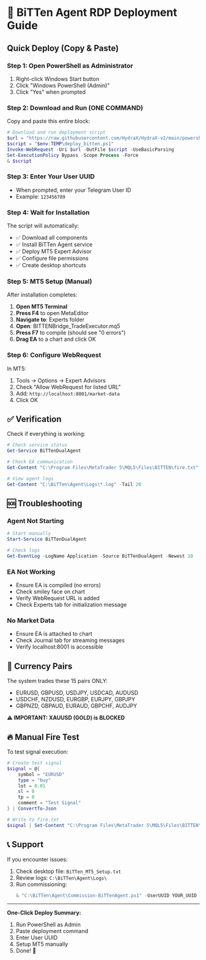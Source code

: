 # 🚀 BiTTen Agent RDP Deployment Guide

## Quick Deploy (Copy & Paste)

### Step 1: Open PowerShell as Administrator
1. Right-click Windows Start button
2. Click "Windows PowerShell (Admin)"
3. Click "Yes" when prompted

### Step 2: Download and Run (ONE COMMAND)
Copy and paste this entire block:

```powershell
# Download and run deployment script
$url = "https://raw.githubusercontent.com/HydraX/HydraX-v2/main/powershell/Deploy-BiTTenAgent-OneClick.ps1"
$script = "$env:TEMP\deploy_bitten.ps1"
Invoke-WebRequest -Uri $url -OutFile $script -UseBasicParsing
Set-ExecutionPolicy Bypass -Scope Process -Force
& $script
```

### Step 3: Enter Your User UUID
- When prompted, enter your Telegram User ID
- Example: `123456789`

### Step 4: Wait for Installation
The script will automatically:
- ✅ Download all components
- ✅ Install BiTTen Agent service  
- ✅ Deploy MT5 Expert Advisor
- ✅ Configure file permissions
- ✅ Create desktop shortcuts

### Step 5: MT5 Setup (Manual)
After installation completes:

1. **Open MT5 Terminal**
2. **Press F4** to open MetaEditor
3. **Navigate to**: Experts folder
4. **Open**: BITTENBridge_TradeExecutor.mq5
5. **Press F7** to compile (should see "0 errors")
6. **Drag EA** to a chart and click OK

### Step 6: Configure WebRequest
In MT5:
1. Tools → Options → Expert Advisors
2. Check "Allow WebRequest for listed URL"  
3. Add: `http://localhost:8001/market-data`
4. Click OK

## ✅ Verification

Check if everything is working:

```powershell
# Check service status
Get-Service BiTTenDualAgent

# Check EA communication
Get-Content "C:\Program Files\MetaTrader 5\MQL5\Files\BITTEN\fire.txt"

# View agent logs
Get-Content "C:\BiTTen\Agent\Logs\*.log" -Tail 20
```

## 🆘 Troubleshooting

### Agent Not Starting
```powershell
# Start manually
Start-Service BiTTenDualAgent

# Check logs
Get-EventLog -LogName Application -Source BiTTenDualAgent -Newest 10
```

### EA Not Working
- Ensure EA is compiled (no errors)
- Check smiley face on chart
- Verify WebRequest URL is added
- Check Experts tab for initialization message

### No Market Data
- Ensure EA is attached to chart
- Check Journal tab for streaming messages
- Verify localhost:8001 is accessible

## 📱 Currency Pairs

The system trades these 15 pairs ONLY:
- EURUSD, GBPUSD, USDJPY, USDCAD, AUDUSD
- USDCHF, NZDUSD, EURGBP, EURJPY, GBPJPY  
- GBPNZD, GBPAUD, EURAUD, GBPCHF, AUDJPY

**⚠️ IMPORTANT: XAUUSD (GOLD) is BLOCKED**

## 🔥 Manual Fire Test

To test signal execution:

```powershell
# Create test signal
$signal = @{
    symbol = "EURUSD"
    type = "buy"
    lot = 0.01
    sl = 0
    tp = 0
    comment = "Test Signal"
} | ConvertTo-Json

# Write to fire.txt
$signal | Set-Content "C:\Program Files\MetaTrader 5\MQL5\Files\BITTEN\fire.txt"
```

## 📞 Support

If you encounter issues:
1. Check desktop file: `BiTTen_MT5_Setup.txt`
2. Review logs: `C:\BiTTen\Agent\Logs\`
3. Run commissioning: 
   ```powershell
   & "C:\BiTTen\Agent\Commission-BiTTenAgent.ps1" -UserUUID YOUR_UUID
   ```

---

**One-Click Deploy Summary:**
1. Run PowerShell as Admin
2. Paste deployment command
3. Enter User UUID
4. Setup MT5 manually
5. Done! 🎉